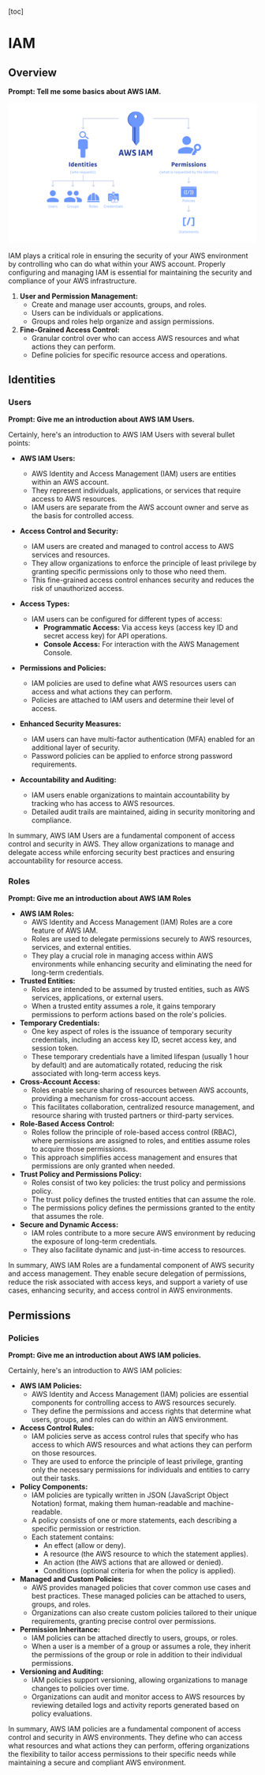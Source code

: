 [toc]

# IAM

## Overview

**Prompt: Tell me some basics about AWS IAM.**

<img src="../../Images/illu.png" alt="AWS Identity And Access Management Fundamentals" style="zoom: 50%;" />

IAM plays a critical role in ensuring the security of your AWS environment by controlling who can do what within your AWS account. Properly configuring and managing IAM is essential for maintaining the security and compliance of your AWS infrastructure.

1. **User and Permission Management:**
   - Create and manage user accounts, groups, and roles.
   - Users can be individuals or applications.
   - Groups and roles help organize and assign permissions.
2. **Fine-Grained Access Control:**
   - Granular control over who can access AWS resources and what actions they can perform.
   - Define policies for specific resource access and operations.

## Identities

### Users

**Prompt: Give me an introduction about AWS IAM Users.**

Certainly, here's an introduction to AWS IAM Users with several bullet points:

- **AWS IAM Users:** 
  - AWS Identity and Access Management (IAM) users are entities within an AWS account.
  - They represent individuals, applications, or services that require access to AWS resources.
  - IAM users are separate from the AWS account owner and serve as the basis for controlled access.

- **Access Control and Security:**
  - IAM users are created and managed to control access to AWS services and resources.
  - They allow organizations to enforce the principle of least privilege by granting specific permissions only to those who need them.
  - This fine-grained access control enhances security and reduces the risk of unauthorized access.

- **Access Types:**
  - IAM users can be configured for different types of access:
    - **Programmatic Access:** Via access keys (access key ID and secret access key) for API operations.
    - **Console Access:** For interaction with the AWS Management Console.

- **Permissions and Policies:**
  - IAM policies are used to define what AWS resources users can access and what actions they can perform.
  - Policies are attached to IAM users and determine their level of access.
  
- **Enhanced Security Measures:**
  - IAM users can have multi-factor authentication (MFA) enabled for an additional layer of security.
  - Password policies can be applied to enforce strong password requirements.

- **Accountability and Auditing:**
  - IAM users enable organizations to maintain accountability by tracking who has access to AWS resources.
  - Detailed audit trails are maintained, aiding in security monitoring and compliance.

In summary, AWS IAM Users are a fundamental component of access control and security in AWS. They allow organizations to manage and delegate access while enforcing security best practices and ensuring accountability for resource access.

### Roles

**Prompt: Give me an introduction about AWS IAM Roles**

- **AWS IAM Roles:**
  - AWS Identity and Access Management (IAM) Roles are a core feature of AWS IAM.
  - Roles are used to delegate permissions securely to AWS resources, services, and external entities.
  - They play a crucial role in managing access within AWS environments while enhancing security and eliminating the need for long-term credentials.
- **Trusted Entities:**
  - Roles are intended to be assumed by trusted entities, such as AWS services, applications, or external users.
  - When a trusted entity assumes a role, it gains temporary permissions to perform actions based on the role's policies.
- **Temporary Credentials:**
  - One key aspect of roles is the issuance of temporary security credentials, including an access key ID, secret access key, and session token.
  - These temporary credentials have a limited lifespan (usually 1 hour by default) and are automatically rotated, reducing the risk associated with long-term access keys.
- **Cross-Account Access:**
  - Roles enable secure sharing of resources between AWS accounts, providing a mechanism for cross-account access.
  - This facilitates collaboration, centralized resource management, and resource sharing with trusted partners or third-party services.
- **Role-Based Access Control:**
  - Roles follow the principle of role-based access control (RBAC), where permissions are assigned to roles, and entities assume roles to acquire those permissions.
  - This approach simplifies access management and ensures that permissions are only granted when needed.
- **Trust Policy and Permissions Policy:**
  - Roles consist of two key policies: the trust policy and permissions policy.
  - The trust policy defines the trusted entities that can assume the role.
  - The permissions policy defines the permissions granted to the entity that assumes the role.
- **Secure and Dynamic Access:**
  - IAM roles contribute to a more secure AWS environment by reducing the exposure of long-term credentials.
  - They also facilitate dynamic and just-in-time access to resources.

In summary, AWS IAM Roles are a fundamental component of AWS security and access management. They enable secure delegation of permissions, reduce the risk associated with access keys, and support a variety of use cases, enhancing security, and access control in AWS environments.

## Permissions

### Policies

**Prompt: Give me an introduction about AWS IAM policies.**

Certainly, here's an introduction to AWS IAM policies:

- **AWS IAM Policies:**
  - AWS Identity and Access Management (IAM) policies are essential components for controlling access to AWS resources securely.
  - They define the permissions and access rights that determine what users, groups, and roles can do within an AWS environment.
- **Access Control Rules:**
  - IAM policies serve as access control rules that specify who has access to which AWS resources and what actions they can perform on those resources.
  - They are used to enforce the principle of least privilege, granting only the necessary permissions for individuals and entities to carry out their tasks.
- **Policy Components:**
  - IAM policies are typically written in JSON (JavaScript Object Notation) format, making them human-readable and machine-readable.
  - A policy consists of one or more statements, each describing a specific permission or restriction.
  - Each statement contains:
    - An effect (allow or deny).
    - A resource (the AWS resource to which the statement applies).
    - An action (the AWS actions that are allowed or denied).
    - Conditions (optional criteria for when the policy is applied).
- **Managed and Custom Policies:**
  - AWS provides managed policies that cover common use cases and best practices. These managed policies can be attached to users, groups, and roles.
  - Organizations can also create custom policies tailored to their unique requirements, granting precise control over permissions.
- **Permission Inheritance:**
  - IAM policies can be attached directly to users, groups, or roles.
  - When a user is a member of a group or assumes a role, they inherit the permissions of the group or role in addition to their individual permissions.
- **Versioning and Auditing:**
  - IAM policies support versioning, allowing organizations to manage changes to policies over time.
  - Organizations can audit and monitor access to AWS resources by reviewing detailed logs and activity reports generated based on policy evaluations.

In summary, AWS IAM policies are a fundamental component of access control and security in AWS environments. They define who can access what resources and what actions they can perform, offering organizations the flexibility to tailor access permissions to their specific needs while maintaining a secure and compliant AWS environment.
